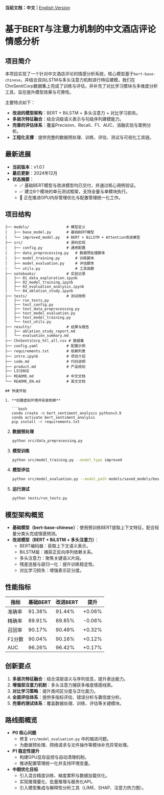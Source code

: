 **当前文档：中文** | [English Version](README_EN.md)

# 基于BERT与注意力机制的中文酒店评论情感分析

## 项目简介

本项目实现了一个针对中文酒店评论的情感分析系统，核心模型基于`bert-base-chinese`，并结合双向LSTM与多头注意力机制进行特征建模。我们在ChnSentiCorp数据集上完成了训练与评估，并补充了对比学习模块与多维度分析工具，旨在提升模型效果与可靠性。

主要特点如下：

- **改进的模型架构**：BERT + BiLSTM + 多头注意力 + 对比学习损失。
- **多层次特征融合**：结合词级语义表示与句级序列建模能力。
- **完善的评估体系**：覆盖Precision、Recall、F1、AUC、消融实验与案例分析。
- **工程化支撑**：提供完整的数据预处理、训练、评估、测试与可视化工具链。

## 最新进展

- **当前版本**：v1.0.1
- **最后更新**：2024年12月
- **状态摘要**：
  - ✅ 基础BERT模型与改进模型均已交付，并通过核心用例验证。
  - ✅ 建立6个模块的单元测试框架，支持全量与单模块执行。
  - 🚧 正在推进GPU内存管理优化与配置管理统一化工作。

## 项目结构

```
├── models/                 # 模型定义
│   ├── base_model.py       # 基础BERT模型
│   └── improved_model.py   # BERT + BiLSTM + Attention改进模型
├── src/                    # 源码实现
│   ├── config.py           # 通用配置
│   ├── data_preprocessing.py   # 数据预处理脚本
│   ├── model_training.py       # 训练脚本
│   ├── model_evaluation.py     # 评估脚本
│   └── utils.py                # 工具函数
├── notebooks/              # 实验记录
│   ├── 01_data_exploration.ipynb
│   ├── 02_model_training.ipynb
│   ├── 03_evaluation_analysis.ipynb
│   └── 04_ablation_study.ipynb
├── tests/                  # 测试用例
│   ├── run_tests.py
│   ├── test_config.py
│   ├── test_data_preprocessing.py
│   ├── test_model_evaluation.py
│   ├── test_model_training.py
│   └── test_utils.py
├── results/                # 结果与报告
│   ├── ablation_study_report.md
│   └── evaluation_summary.md
├── ChnSentiCorp_htl_all.csv # 数据集
├── config.yaml             # 配置示例
├── requirements.txt        # 依赖列表
├── intro.ipynb             # 项目介绍
├── code.md                 # 代码说明
├── product.md              # 产品规划
├── LICENSE
├── README.md               # 中文文档
└── README_EN.md            # 英文文档

## 快速开始

1. **创建虚拟环境并安装依赖**

   ```bash
   conda create -n bert_sentiment_analysis python=3.9
   conda activate bert_sentiment_analysis
   pip install -r requirements.txt
   ```

2. **数据预处理**

   ```bash
   python src/data_preprocessing.py
   ```

3. **模型训练**

   ```bash
   python src/model_training.py --model_type improved
   ```

4. **模型评估**

   ```bash
   python src/model_evaluation.py --model_path models/saved_models/best_model.pth
   ```

5. **运行测试**

   ```bash
   python tests/run_tests.py
   ```

## 模型架构概览

- **基础模型（bert-base-chinese）**：使用预训练BERT提取上下文特征，配合轻量分类头完成情感预测。
- **改进模型（BERT + BiLSTM + 多头注意力）**：
  - BERT编码器：获取上下文语义表示。
  - BiLSTM层：捕获正反向序列依赖关系。
  - 多头注意力：聚焦关键语义片段。
  - 残差连接与层归一化：提升训练稳定性。
  - 对比学习损失：增强表示区分度。

## 性能指标

| 指标 | 基础BERT | 改进BERT | 提升 |
|------|----------|----------|------|
| 准确率 | 91.38% | 91.44% | +0.06% |
| 精确率 | 89.91% | 89.85% | -0.06% |
| 召回率 | 90.17% | 90.49% | +0.32% |
| F1分数 | 90.04% | 90.16% | +0.12% |
| AUC | 96.26% | 96.42% | +0.17% |

## 创新要点

1. **多层次特征融合**：结合深层语义与序列信息，提升表达能力。
2. **增强型注意力机制**：多头注意力捕获多维度情感线索。
3. **对比学习策略**：提升类间区分度与泛化能力。
4. **全面评估体系**：提供多指标评估、错误分析与置信度分析。
5. **完善的测试体系**：覆盖数据处理、训练、评估等关键模块。

## 路线图概览

- **P0 核心问题**
  - 修复 `src/model_evaluation.py` 中的缩进问题。
  - 为数据预处理、网络请求与文件操作等模块补充异常处理。
- **P1 稳定性提升**
  - 构建GPU显存监控与自动清理机制。
  - 推进配置管理统一化并支持环境变量。
- **中期优化目标**
  - 引入混合精度训练、梯度累积与数据加载优化。
  - 实现推理量化、批量推理与服务化API。
  - 引入模型集成与解释性分析工具（LIME、SHAP、注意力热力图）。